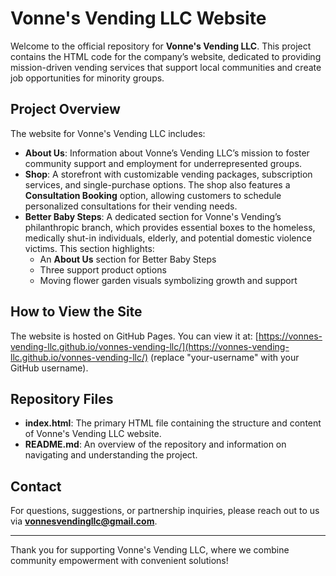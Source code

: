 # Vonne's Vending LLC Website

Welcome to the official repository for **Vonne's Vending LLC**. This project contains the HTML code for the company’s website, dedicated to providing mission-driven vending services that support local communities and create job opportunities for minority groups.

## Project Overview

The website for Vonne's Vending LLC includes:
- **About Us**: Information about Vonne’s Vending LLC’s mission to foster community support and employment for underrepresented groups.
- **Shop**: A storefront with customizable vending packages, subscription services, and single-purchase options. The shop also features a **Consultation Booking** option, allowing customers to schedule personalized consultations for their vending needs.
- **Better Baby Steps**: A dedicated section for Vonne's Vending’s philanthropic branch, which provides essential boxes to the homeless, medically shut-in individuals, elderly, and potential domestic violence victims. This section highlights:
  - An **About Us** section for Better Baby Steps
  - Three support product options
  - Moving flower garden visuals symbolizing growth and support

## How to View the Site

The website is hosted on GitHub Pages. You can view it at: [https://vonnes-vending-llc.github.io/vonnes-vending-llc/](https://vonnes-vending-llc.github.io/vonnes-vending-llc/) (replace "your-username" with your GitHub username).

## Repository Files

- **index.html**: The primary HTML file containing the structure and content of Vonne's Vending LLC website.
- **README.md**: An overview of the repository and information on navigating and understanding the project.

## Contact

For questions, suggestions, or partnership inquiries, please reach out to us via **[vonnesvendingllc@gmail.com](mailto:vonnesvendingllc@gmail.com)**.

---

Thank you for supporting Vonne's Vending LLC, where we combine community empowerment with convenient solutions!
